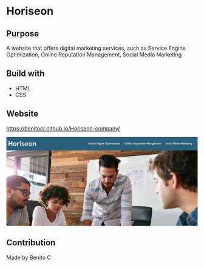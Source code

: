 # Horiseon
## Purpose
A website that offers digital marketing services, such as Service Engine Optimization, Online Reputation Management, 
Social Media Marketing

## Build with
* HTML
* CSS

## Website
https://benitocr.github.io/Horiseon-company/

![a team of people working on a project](assets/images/web.JPG)

## Contribution
Made by Benito C
